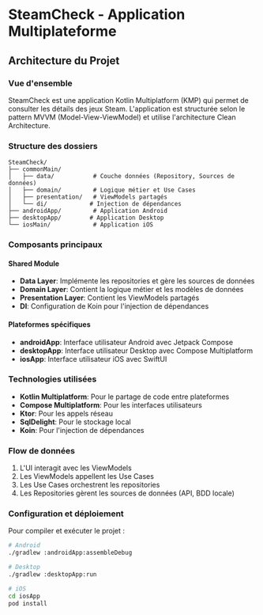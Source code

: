 # SteamCheck - Application Multiplateforme

## Architecture du Projet

### Vue d'ensemble
SteamCheck est une application Kotlin Multiplatform (KMP) qui permet de consulter les détails des jeux Steam. L'application est structurée selon le pattern MVVM (Model-View-ViewModel) et utilise l'architecture Clean Architecture.

### Structure des dossiers

```
SteamCheck/
├── commonMain/
│   ├── data/           # Couche données (Repository, Sources de données)
│   ├── domain/         # Logique métier et Use Cases
│   ├── presentation/   # ViewModels partagés
│   └── di/            # Injection de dépendances
├── androidApp/         # Application Android
├── desktopApp/        # Application Desktop
└── iosMain/            # Application iOS
```

### Composants principaux

#### Shared Module
- **Data Layer**: Implémente les repositories et gère les sources de données
- **Domain Layer**: Contient la logique métier et les modèles de données
- **Presentation Layer**: Contient les ViewModels partagés
- **DI**: Configuration de Koin pour l'injection de dépendances

#### Plateformes spécifiques
- **androidApp**: Interface utilisateur Android avec Jetpack Compose
- **desktopApp**: Interface utilisateur Desktop avec Compose Multiplatform
- **iosApp**: Interface utilisateur iOS avec SwiftUI

### Technologies utilisées

- **Kotlin Multiplatform**: Pour le partage de code entre plateformes
- **Compose Multiplatform**: Pour les interfaces utilisateurs
- **Ktor**: Pour les appels réseau
- **SqlDelight**: Pour le stockage local
- **Koin**: Pour l'injection de dépendances

### Flow de données

1. L'UI interagit avec les ViewModels
2. Les ViewModels appellent les Use Cases
3. Les Use Cases orchestrent les repositories
4. Les Repositories gèrent les sources de données (API, BDD locale)

### Configuration et déploiement

Pour compiler et exécuter le projet :

```bash
# Android
./gradlew :androidApp:assembleDebug

# Desktop
./gradlew :desktopApp:run

# iOS
cd iosApp
pod install
```
